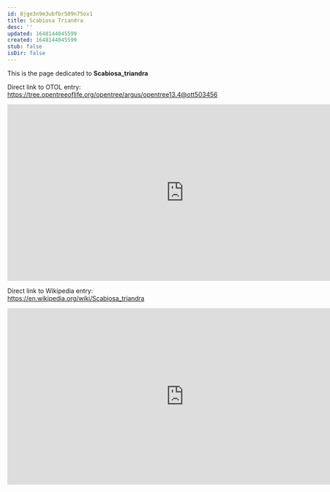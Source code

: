 ```yaml
---
id: 8jge3n9m3ubfbr589n75ox1
title: Scabiosa Triandra
desc: ''
updated: 1648144045599
created: 1648144045599
stub: false
isDir: false
---
```

This is the page dedicated to **Scabiosa_triandra**


Direct link to OTOL entry: https://tree.opentreeoflife.org/opentree/argus/opentree13.4@ott503456



<html>
    <body>
    <iframe src="https://tree.opentreeoflife.org/opentree/argus/opentree13.4@ott503456"
    width="800" height="400" frameborder="0" allowfullscreen> </iframe>
    </body>
</html>
    


Direct link to Wikipedia entry: https://en.wikipedia.org/wiki/Scabiosa_triandra



<html>
    <body>
    <iframe src="https://en.wikipedia.org/wiki/Scabiosa_triandra"
    width="800" height="400" frameborder="0" allowfullscreen> </iframe>
    </body>
</html>
    
